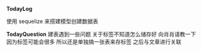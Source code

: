 **TodayLog**

使用 sequelize 来搭建模型创建数据表

**TodayQuestion**
建表遇到一些问题 关于标签不知道怎么储存好 向肖肖请教一下因为标签可能会很多 所以还是单独搞一张表来存标签 之后与文章进行关联
